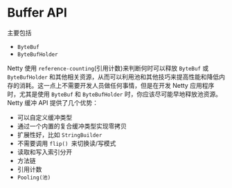 Buffer API
====

主要包括

* `ByteBuf`
* `ByteBufHolder`

Netty 使用 `reference-counting`(引用计数)来判断何时可以释放 `ByteBuf` 或 `ByteBufHolder` 和其他相关资源，从而可以利用池和其他技巧来提高性能和降低内存的消耗。这一点上不需要开发人员做任何事情，但是在开发 Netty 应用程序时，尤其是使用 `ByteBuf` 和 `ByteBufHolder` 时，你应该尽可能早地释放池资源。
Netty 缓冲 API 提供了几个优势：

* 可以自定义缓冲类型
* 通过一个内置的复合缓冲类型实现零拷贝
* 扩展性好，比如 `StringBuilder`
* 不需要调用 `flip() `来切换读/写模式
* 读取和写入索引分开
* 方法链
* 引用计数
* `Pooling(池)`